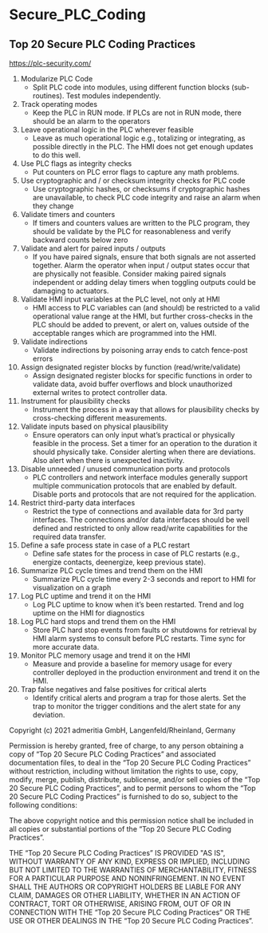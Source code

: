 # Secure_PLC_Coding

## Top 20 Secure PLC Coding Practices

https://plc-security.com/

1. Modularize PLC Code
    - Split PLC code into modules, using different function blocks (sub-routines). Test modules independently.
2. Track operating modes
    - Keep the PLC in RUN mode. If PLCs are not in RUN mode, there should be an alarm to the operators
3. Leave operational logic in the PLC wherever feasible
    - Leave as much operational logic e.g., totalizing or integrating, as possible directly in the PLC. The HMI does not get enough updates to do this well.
4. Use PLC flags as integrity checks
    - Put counters on PLC error flags to capture any math problems.
5. Use cryptographic and / or checksum integrity checks for PLC code
    - Use cryptographic hashes, or checksums if cryptographic hashes are unavailable, to check PLC code integrity and raise an alarm when they change
6. Validate timers and counters
    - If timers and counters values are written to the PLC program, they should be validate by the PLC for reasonableness and verify backward counts below zero
7. Validate and alert for paired inputs / outputs
    - If you have paired signals, ensure that both signals are not asserted together. Alarm the operator when input / output states occur that are physically not feasible. Consider making paired signals independent or adding delay timers when toggling outputs could be damaging to actuators.
8. Validate HMI input variables at the PLC level, not only at HMI
    - HMI access to PLC variables can (and should) be restricted to a valid operational value range at the HMI, but further cross-checks in the PLC should be added to prevent, or alert on, values outside of the acceptable ranges which are programmed into the HMI.
9. Validate indirections
    - Validate indirections by poisoning array ends to catch fence-post errors
10. Assign designated register blocks by function (read/write/validate)
    - Assign designated register blocks for specific functions in order to validate data, avoid buffer overflows and block unauthorized external writes to protect controller data.
11. Instrument for plausibility checks
    - Instrument the process in a way that allows for plausibility checks by cross-checking different measurements.
12. Validate inputs based on physical plausibility
    - Ensure operators can only input what’s practical or physically feasible in the process. Set a timer for an operation to the duration it should physically take. Consider alerting when there are deviations. Also alert when there is unexpected inactivity.
13. Disable unneeded / unused communication ports and protocols
    - PLC controllers and network interface modules generally support multiple communication protocols that are enabled by default. Disable ports and protocols that are not required for the application.
14. Restrict third-party data interfaces
    - Restrict the type of connections and available data for 3rd party interfaces. The connections and/or data interfaces should be well defined and restricted to only allow read/write capabilities for the required data transfer.
15. Define a safe process state in case of a PLC restart
    - Define safe states for the process in case of PLC restarts (e.g., energize contacts, deenergize, keep previous state).
16. Summarize PLC cycle times and trend them on the HMI
    - Summarize PLC cycle time every 2-3 seconds and report to HMI for visualization on a graph
17. Log PLC uptime and trend it on the HMI
    - Log PLC uptime to know when it’s been restarted. Trend and log uptime on the HMI for diagnostics
18. Log PLC hard stops and trend them on the HMI
    - Store PLC hard stop events from faults or shutdowns for retrieval by HMI alarm systems to consult before PLC restarts. Time sync for more accurate data.
19. Monitor PLC memory usage and trend it on the HMI
    - Measure and provide a baseline for memory usage for every controller deployed in the production environment and trend it on the HMI.
20. Trap false negatives and false positives for critical alerts
    - Identify critical alerts and program a trap for those alerts. Set the trap to monitor the trigger conditions and the alert state for any deviation.


Copyright (c) 2021 admeritia GmbH, Langenfeld/Rheinland, Germany

Permission is hereby granted, free of charge, to any person obtaining a copy of “Top 20 Secure PLC Coding Practices” and associated documentation files, to deal in the “Top 20 Secure PLC Coding Practices” without restriction, including without limitation the rights to use, copy, modify, merge, publish, distribute, sublicense, and/or sell copies of the “Top 20 Secure PLC Coding Practices”, and to permit persons to whom the “Top 20 Secure PLC Coding Practices” is furnished to do so, subject to the following conditions:

The above copyright notice and this permission notice shall be included in all copies or substantial portions of the “Top 20 Secure PLC Coding Practices”.

THE “Top 20 Secure PLC Coding Practices” IS PROVIDED "AS IS", WITHOUT WARRANTY OF ANY KIND, EXPRESS OR IMPLIED, INCLUDING BUT NOT LIMITED TO THE WARRANTIES OF MERCHANTABILITY, FITNESS FOR A PARTICULAR PURPOSE AND NONINFRINGEMENT. IN NO EVENT SHALL THE AUTHORS OR COPYRIGHT HOLDERS BE LIABLE FOR ANY CLAIM, DAMAGES OR OTHER LIABILITY, WHETHER IN AN ACTION OF CONTRACT, TORT OR OTHERWISE, ARISING FROM, OUT OF OR IN CONNECTION WITH THE “Top 20 Secure PLC Coding Practices” OR THE USE OR OTHER DEALINGS IN THE “Top 20 Secure PLC Coding Practices”.
